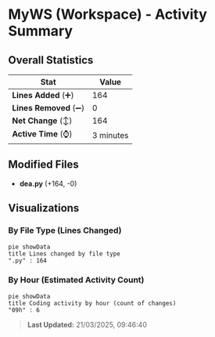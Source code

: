 # MyWS (Workspace) - Activity Summary 

## Overall Statistics

| Stat                   | Value                                                             |
| ---------------------- | ----------------------------------------------------------------- |
| **Lines Added** (➕)   | 164                                          |
| **Lines Removed** (➖) | 0                                        |
| **Net Change** (↕)    | 164                |
| **Active Time** (⌚)   | 3 minutes |


## Modified Files
- **dea.py** (+164, -0)

## Visualizations

### By File Type (Lines Changed)

```mermaid
pie showData
title Lines changed by file type
".py" : 164
```

### By Hour (Estimated Activity Count)

```mermaid
pie showData
title Coding activity by hour (count of changes)
"09h" : 6
```


> **Last Updated:** 21/03/2025, 09:46:40